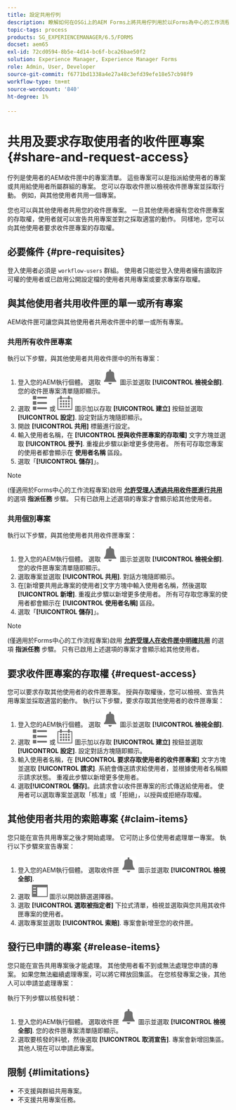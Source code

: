 ```yaml
---
title: 設定共用佇列
description: 瞭解如何在OSGi上的AEM Forms上將共用佇列用於以Forms為中心的工作流程。
topic-tags: process
products: SG_EXPERIENCEMANAGER/6.5/FORMS
docset: aem65
exl-id: 72cd0594-8b5e-4d14-bc6f-bca26bae50f2
solution: Experience Manager, Experience Manager Forms
role: Admin, User, Developer
source-git-commit: f6771bd1338a4e27a48c3efd39efe18e57cb98f9
workflow-type: tm+mt
source-wordcount: '840'
ht-degree: 1%

---
```


# 共用及要求存取使用者的收件匣專案 {#share-and-request-access}

佇列是使用者的AEM收件匣中的專案清單。 這些專案可以是指派給使用者的專案或共用給使用者所屬群組的專案。 您可以存取收件匣以檢視收件匣專案並採取行動。 例如，與其他使用者共用一個專案。

您也可以與其他使用者共用您的收件匣專案。 一旦其他使用者擁有您收件匣專案的存取權，使用者就可以宣告共用專案並對之採取適當的動作。 同樣地，您可以向其他使用者要求收件匣專案的存取權。

## 必要條件  {#pre-requisites}

登入使用者必須是 `workflow-users` 群組。 使用者只能從登入使用者擁有讀取許可權的使用者或已啟用公開設定檔的使用者共用專案或要求專案存取權。

## 與其他使用者共用收件匣的單一或所有專案

AEM收件匣可讓您與其他使用者共用收件匣中的單一或所有專案。

### 共用所有收件匣專案

執行以下步驟，與其他使用者共用收件匣中的所有專案：

1. 登入您的AEM執行個體。 選取 ![收件匣](assets/bell.svg) 圖示並選取 **[!UICONTROL 檢視全部]**. 您的收件匣專案清單隨即顯示。
1. 選取 ![檢視選擇器](assets/viewlist.svg) 或 ![檢視選擇器](assets/calendar.svg) 圖示加以存取 **[!UICONTROL 建立]** 按鈕並選取 **[!UICONTROL 設定]**. 設定對話方塊隨即顯示。
1. 開啟 **[!UICONTROL 共用]** 標籤進行設定。
1. 輸入使用者名稱，在 **[!UICONTROL 授與收件匣專案的存取權]** 文字方塊並選取 **[!UICONTROL 授予]**. 重複此步驟以新增更多使用者。 所有可存取您專案的使用者都會顯示在 **使用者名稱** 區段。
1. 選取「**[!UICONTROL 儲存]**」。

>[!NOTE]
>
>(僅適用於Forms中心的工作流程專案)啟用 **[允許受理人透過共用收件匣進行共用](aem-forms-workflow-step-reference.md)** 的選項 **指派任務** 步驟。 只有已啟用上述選項的專案才會顯示給其他使用者。

### 共用個別專案

執行以下步驟，與其他使用者共用收件匣專案：

1. 登入您的AEM執行個體。 選取 ![收件匣](assets/bell.svg) 圖示並選取 **[!UICONTROL 檢視全部]**. 您的收件匣專案清單隨即顯示。
1. 選取專案並選取 **[!UICONTROL 共用]**. 對話方塊隨即顯示。
1. 在[新增要共用此專案的使用者]文字方塊中輸入使用者名稱，然後選取 **[!UICONTROL 新增]**. 重複此步驟以新增更多使用者。 所有可存取您專案的使用者都會顯示在 **[!UICONTROL 使用者名稱]** 區段。
1. 選取「**[!UICONTROL 儲存]**」。


>[!NOTE]
>
>(僅適用於Forms中心的工作流程專案)啟用 **[允許受理人在收件匣中明確共用](aem-forms-workflow-step-reference.md)** 的選項 **指派任務** 步驟。 只有已啟用上述選項的專案才會顯示給其他使用者。

## 要求收件匣專案的存取權 {#request-access}

您可以要求存取其他使用者的收件匣專案。 授與存取權後，您可以檢視、宣告共用專案並採取適當的動作。 執行以下步驟，要求存取其他使用者的收件匣專案：

1. 登入您的AEM執行個體。 選取 ![檢視選擇器](assets/bell.svg) 圖示並選取 **[!UICONTROL 檢視全部]**.
1. 選取 ![檢視選擇器](assets/viewlist.svg) 或 ![檢視選擇器](assets/calendar.svg) 圖示加以存取 **[!UICONTROL 建立]** 按鈕並選取 **[!UICONTROL 設定]**. 設定對話方塊隨即顯示。
1. 輸入使用者名稱，在 **[!UICONTROL 要求存取使用者的收件匣專案]** 文字方塊並選取 **[!UICONTROL 請求]**. 系統會傳送請求給使用者，並根據使用者名稱顯示請求狀態。 重複此步驟以新增更多使用者。
1. 選取&#x200B;**[!UICONTROL 儲存]**。此請求會以收件匣專案的形式傳送給使用者。 使用者可以選取專案並選取「核准」或「拒絕」，以授與或拒絕存取權。


## 其他使用者共用的索賠專案 {#claim-items}

您只能在宣告共用專案之後才開始處理。 它可防止多位使用者處理單一專案。 執行以下步驟來宣告專案：

1. 登入您的AEM執行個體。 選取收件匣 ![收件匣](assets/bell.svg) 圖示並選取 **[!UICONTROL 檢視全部]**.
1. 選取 ![僅限內容](assets/railleft.svg) 圖示以開啟篩選選擇器。
1. 選取 **[!UICONTROL 選取被指定者]** 下拉式清單，檢視並選取與您共用其收件匣專案的使用者。
1. 選取專案並選取 **[!UICONTROL 索賠]**. 專案會新增至您的收件匣。

## 發行已申請的專案 {#release-items}

您只能在宣告共用專案後才能處理。 其他使用者看不到或無法處理您申請的專案。 如果您無法繼續處理專案，可以將它釋放回集區。   在您核發專案之後，其他人可以申請並處理專案：

執行下列步驟以核發料號：

1. 登入您的AEM執行個體。 選取收件匣 ![收件匣](assets/bell.svg) 圖示並選取 **[!UICONTROL 檢視全部]**. 您的收件匣專案清單隨即顯示。
1. 選取要核發的料號，然後選取 **[!UICONTROL 取消宣告]**. 專案會新增回集區。 其他人現在可以申請此專案。

## 限制 {#limitations}

* 不支援與群組共用專案。
* 不支援共用專案任務。
